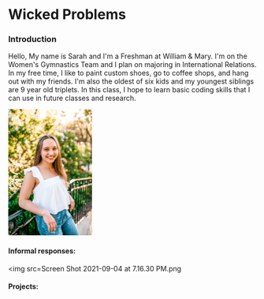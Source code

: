 # Wicked Problems
### Introduction
Hello, My name is Sarah and I'm a Freshman at William & Mary. I'm on the Women's Gymnastics Team and I plan on majoring in International Relations. In my free time, I like to paint custom shoes, go to coffee shops, and hang out with my friends. I'm also the oldest of six kids and my youngest siblings are 9 year old triplets. In this class, I hope to learn basic coding skills that I can use in future classes and research.

<img src="AE7048B0-970D-4647-95A0-AD7F4E24C127_1_105_c.jpeg" width = "170" height = "256"/> 

#### Informal responses:
<img src=Screen Shot 2021-09-04 at 7.16.30 PM.png
 
#### Projects:
